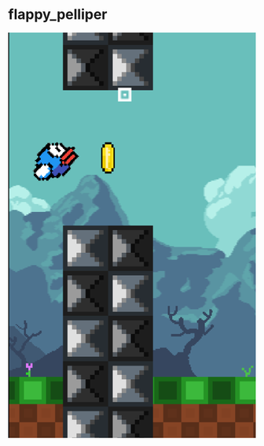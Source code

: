 # flappy_pelliper

<img src="https://github.com/LPHBackspace/flappy_bird_clone/blob/main/imagens_readme/flappy_leo1.png"></img>
